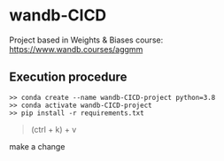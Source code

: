 # wandb-CICD
Project based in Weights &amp; Biases course: https://www.wandb.courses/aggmm

## Execution procedure

```
>> conda create --name wandb-CICD-project python=3.8
>> conda activate wandb-CICD-project
>> pip install -r requirements.txt 

```

> (ctrl + k) + v

make a change
